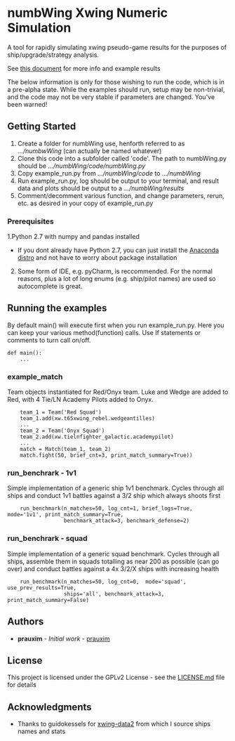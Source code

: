 # numbWing Xwing Numeric Simulation

A tool for rapidly simulating xwing pseudo-game results for the purposes of ship/upgrade/strategy analysis.

See [this document](https://docs.google.com/spreadsheets/d/1VnyW3T58IwbWJut5lsA-ENhPpKDiGgfEvwx1bO5U_E0/edit?usp=sharing) for more info and example results

The below information is only for those wishing to run the code, which is in a pre-alpha state. While the examples should run, setup may be non-trivial, and the code may not be very stable if parameters are changed. You've been warned!

## Getting Started

1. Create a folder for numbWing use, henforth referred to as *.../numbwWing* (can actually be named whatever)
2. Clone this code into a subfolder called 'code'. The path to numbWing.py should be *.../numbWing/code/numbWing.py*
3. Copy example_run.py from *.../numbWing/code* to *.../numbWing*
4. Run example_run.py, log should be output to your terminal, and result data and plots should be output to a *.../numbWing/results*
5. Comment/decomment various function, and change parameters, rerun, etc. as desired in your copy of example_run.py

### Prerequisites
1.Python 2.7 with numpy and pandas installed
 - If you dont already have Python 2.7, you can just install the [Anaconda distro](https://repo.anaconda.com/archive/Anaconda2-5.3.0-Windows-x86_64.exe) and not have to worry about package installation
2. Some form of IDE,  e.g. pyCharm, is reccommended. For the normal reasons, plus a lot of long enums (e.g. ship/pilot names) are used so autocomplete is great.


## Running the examples

By default main() will execute first when you run example_run.py. Here you can keep your various method(function) calls. Use If statements or comments to turn call on/off.
```
def main():
	...
```

### example_match

Team objects instantiated for Red/Onyx team. Luke and Wedge are added to Red, with 4 Tie/LN Academy Pilots added to Onyx.

```
	team_1 = Team('Red Squad')
	team_1.add(xw.t65xwing_rebel.wedgeantilles)
	...
	team_2 = Team('Onyx Squad')
	team_2.add(xw.tielnfighter_galactic.academypilot)
	...
	match = Match(team_1, team_2)
	match.fight(50, brief_cnt=3, print_match_summary=True))
```

### run_benchrark - 1v1

Simple implementation of a generic ship 1v1 benchmark. Cycles through all ships and conduct 1v1 battles against a 3/2 ship which always shoots first

```
    run_benchmark(n_matches=50, log_cnt=1, brief_logs=True, mode='1v1', print_match_summary=True,
                  benchmark_attack=3, benchmark_defense=2)
```

### run_benchrark - squad

Simple implementation of a generic squad benchmark. Cycles through all ships, assemble them in squads totalling as near 200 as possible (can go over) and conduct battles against a 4x 3/2/X ships with increasing health

```
    run_benchmark(n_matches=50, log_cnt=0,  mode='squad', use_prev_results=True,
                  ships='all', benchmark_attack=3, print_match_summary=False)
```

## Authors

* **prauxim** - *Initial work* - [prauxim](https://github.com/PurpleBooth)

## License

This project is licensed under the GPLv2 License - see the [LICENSE.md](LICENSE.md) file for details

## Acknowledgments

* Thanks to guidokessels for [xwing-data2](https://github.com/guidokessels/xwing-data2) from which I source ships names and stats 

